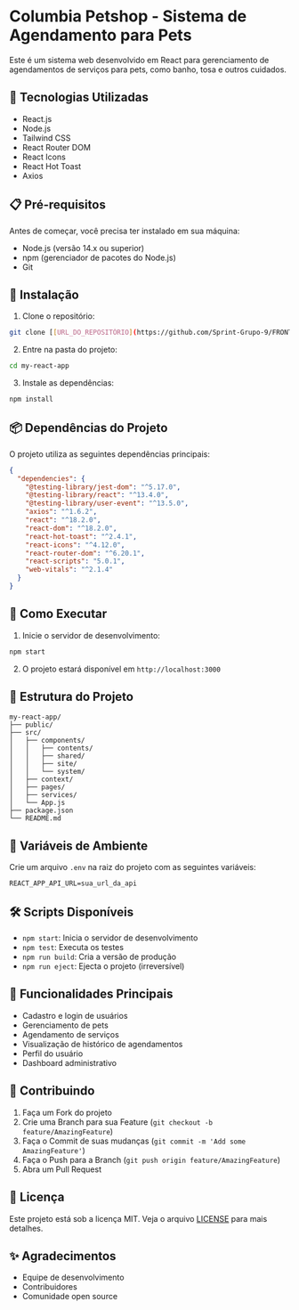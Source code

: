 # Columbia Petshop - Sistema de Agendamento para Pets

Este é um sistema web desenvolvido em React para gerenciamento de agendamentos de serviços para pets, como banho, tosa e outros cuidados.

## 🚀 Tecnologias Utilizadas

- React.js
- Node.js
- Tailwind CSS
- React Router DOM
- React Icons
- React Hot Toast
- Axios

## 📋 Pré-requisitos

Antes de começar, você precisa ter instalado em sua máquina:

- Node.js (versão 14.x ou superior)
- npm (gerenciador de pacotes do Node.js)
- Git

## 🔧 Instalação

1. Clone o repositório:
```bash
git clone [[URL_DO_REPOSITÓRIO](https://github.com/Sprint-Grupo-9/FRONT-REFACTOR.git)]
```

2. Entre na pasta do projeto:
```bash
cd my-react-app
```

3. Instale as dependências:
```bash
npm install
```

## 📦 Dependências do Projeto

O projeto utiliza as seguintes dependências principais:

```json
{
  "dependencies": {
    "@testing-library/jest-dom": "^5.17.0",
    "@testing-library/react": "^13.4.0",
    "@testing-library/user-event": "^13.5.0",
    "axios": "^1.6.2",
    "react": "^18.2.0",
    "react-dom": "^18.2.0",
    "react-hot-toast": "^2.4.1",
    "react-icons": "^4.12.0",
    "react-router-dom": "^6.20.1",
    "react-scripts": "5.0.1",
    "web-vitals": "^2.1.4"
  }
}
```

## 🚀 Como Executar

1. Inicie o servidor de desenvolvimento:
```bash
npm start
```

2. O projeto estará disponível em `http://localhost:3000`

## 📁 Estrutura do Projeto

```
my-react-app/
├── public/
├── src/
│   ├── components/
│   │   ├── contents/
│   │   ├── shared/
│   │   ├── site/
│   │   └── system/
│   ├── context/
│   ├── pages/
│   ├── services/
│   └── App.js
├── package.json
└── README.md
```

## 🔑 Variáveis de Ambiente

Crie um arquivo `.env` na raiz do projeto com as seguintes variáveis:

```env
REACT_APP_API_URL=sua_url_da_api
```

## 🛠️ Scripts Disponíveis

- `npm start`: Inicia o servidor de desenvolvimento
- `npm test`: Executa os testes
- `npm run build`: Cria a versão de produção
- `npm run eject`: Ejecta o projeto (irreversível)

## 📝 Funcionalidades Principais

- Cadastro e login de usuários
- Gerenciamento de pets
- Agendamento de serviços
- Visualização de histórico de agendamentos
- Perfil do usuário
- Dashboard administrativo

## 🤝 Contribuindo

1. Faça um Fork do projeto
2. Crie uma Branch para sua Feature (`git checkout -b feature/AmazingFeature`)
3. Faça o Commit de suas mudanças (`git commit -m 'Add some AmazingFeature'`)
4. Faça o Push para a Branch (`git push origin feature/AmazingFeature`)
5. Abra um Pull Request

## 📄 Licença

Este projeto está sob a licença MIT. Veja o arquivo [LICENSE](LICENSE) para mais detalhes.

## ✨ Agradecimentos

- Equipe de desenvolvimento
- Contribuidores
- Comunidade open source
